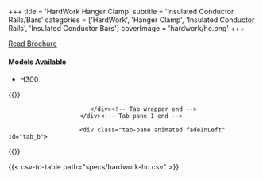 +++
title = 'HardWork Hanger Clamp'
subtitle = 'Insulated Conductor Rails/Bars'
categories = ['HardWork', 'Hanger Clamp', 'Insulated Conductor Rails', 'Insulated Conductor Bars']
coverImage = 'hardwork/hc.png'
+++

[Read Brochure](https://www.hardwork.com.tw/wp-content/uploads/2020/09/%E9%80%A3%E7%BA%8C%E5%9E%8B%E7%B5%95%E7%B7%A3%E5%AE%89%E5%85%A8%E9%9B%BB%E8%BB%8ConlyEnglish.pdf)

#### Models Available

* H300

{{<renderer>}}

</div>
                              </div><!-- Service 1 end -->

                           </div><!-- Tab wrapper end -->
                        </div><!-- Tab pane 1 end -->

                        <div class="tab-pane animated fadeInLeft" id="tab_b">
{{</renderer>}}

{{< csv-to-table path="specs/hardwork-hc.csv" >}}
